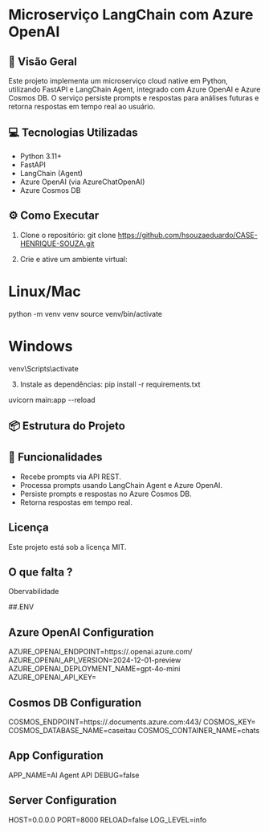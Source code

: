 # Microserviço LangChain com Azure OpenAI

## 🚀 Visão Geral

Este projeto implementa um microserviço cloud native em Python, utilizando FastAPI e LangChain Agent, integrado com Azure OpenAI e Azure Cosmos DB. O serviço persiste prompts e respostas para análises futuras e retorna respostas em tempo real ao usuário.

## 💻 Tecnologias Utilizadas

- Python 3.11+
- FastAPI
- LangChain (Agent)
- Azure OpenAI (via AzureChatOpenAI)
- Azure Cosmos DB

## ⚙️ Como Executar

1. Clone o repositório:
git clone https://github.com/hsouzaeduardo/CASE-HENRIQUE-SOUZA.git

2. Crie e ative um ambiente virtual:
# Linux/Mac 
python -m venv venv source venv/bin/activate 
# Windows
venv\Scripts\activate

3. Instale as dependências:
pip install -r requirements.txt

uvicorn main:app --reload

## 📦 Estrutura do Projeto

## 📝 Funcionalidades

- Recebe prompts via API REST.
- Processa prompts usando LangChain Agent e Azure OpenAI.
- Persiste prompts e respostas no Azure Cosmos DB.
- Retorna respostas em tempo real.

## Licença
Este projeto está sob a licença MIT.

## O que falta ?
Obervabilidade

##.ENV

## Azure OpenAI Configuration
AZURE_OPENAI_ENDPOINT=https://<seu-endpoint>.openai.azure.com/
AZURE_OPENAI_API_VERSION=2024-12-01-preview
AZURE_OPENAI_DEPLOYMENT_NAME=gpt-4o-mini
AZURE_OPENAI_API_KEY=<sua-chave-aqui>

## Cosmos DB Configuration

COSMOS_ENDPOINT=https://<seu-endpoint-cosmos>.documents.azure.com:443/
COSMOS_KEY=<sua-chave-cosmos-aqui>
COSMOS_DATABASE_NAME=caseitau
COSMOS_CONTAINER_NAME=chats

## App Configuration
APP_NAME=AI Agent API
DEBUG=false

## Server Configuration
HOST=0.0.0.0
PORT=8000
RELOAD=false
LOG_LEVEL=info



